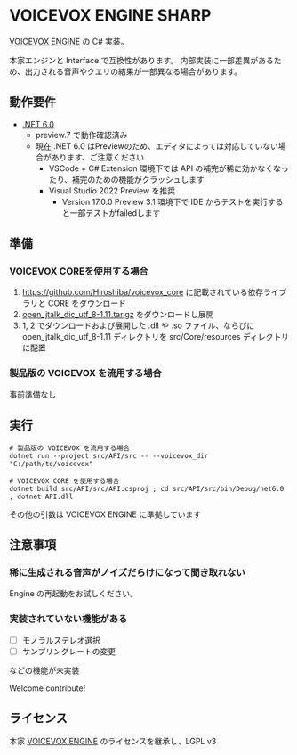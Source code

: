 # VOICEVOX ENGINE SHARP

[VOICEVOX ENGINE](https://github.com/Hiroshiba/voicevox_engine) の C# 実装。

本家エンジンと Interface で互換性があります。
内部実装に一部差異があるため、出力される音声やクエリの結果が一部異なる場合があります。

## 動作要件

- [.NET 6.0](https://dotnet.microsoft.com/download/dotnet/6.0)
  - preview.7 で動作確認済み
  - 現在 .NET 6.0 はPreviewのため、エディタによっては対応していない場合があります、ご注意ください
    - VSCode + C# Extension 環境下では API の補完が稀に効かなくなったり、補完のための機能がクラッシュします
    - Visual Studio 2022 Preview を推奨
      - Version 17.0.0 Preview 3.1 環境下で IDE からテストを実行すると一部テストがfailedします

## 準備

### VOICEVOX COREを使用する場合

1. https://github.com/Hiroshiba/voicevox_core に記載されている依存ライブラリと CORE をダウンロード
2. [open_jtalk_dic_utf_8-1.11.tar.gz](https://downloads.sourceforge.net/open-jtalk/open_jtalk_dic_utf_8-1.11.tar.gz) をダウンロードし展開
3. 1, 2 でダウンロードおよび展開した .dll や .so ファイル、ならびに open_jtalk_dic_utf_8-1.11 ディレクトリを src/Core/resources ディレクトリに配置

### 製品版の VOICEVOX を流用する場合

事前準備なし

## 実行

```
# 製品版の VOICEVOX を流用する場合
dotnet run --project src/API/src -- --voicevox_dir "C:/path/to/voicevox"

# VOICEVOX CORE を使用する場合
dotnet build src/API/src/API.csproj ; cd src/API/src/bin/Debug/net6.0 ; dotnet API.dll
```

その他の引数は VOICEVOX ENGINE に準拠しています

## 注意事項

### 稀に生成される音声がノイズだらけになって聞き取れない

Engine の再起動をお試しください。

### 実装されていない機能がある

- [ ] モノラルステレオ選択
- [ ] サンプリングレートの変更

などの機能が未実装

Welcome contribute!

## ライセンス

本家 [VOICEVOX ENGINE](https://github.com/Hiroshiba/voicevox_engine) のライセンスを継承し、LGPL v3
